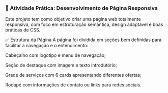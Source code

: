 ### 🐶 Atividade Prática: Desenvolvimento de Página Responsiva
Este projeto tem como objetivo criar uma página web totalmente responsiva, com foco em estruturação semântica, design adaptável e boas práticas de CSS.

✅ Estrutura da Página
A página foi dividida em seções bem definidas para facilitar a navegação e o entendimento:

Cabeçalho com logotipo e menu de navegação;

Seção de destaque com imagem e texto introdutório;

Grade de serviços com 6 cards apresentando diferentes ofertas;

Rodapé com informações de contato ou links para redes sociais.
